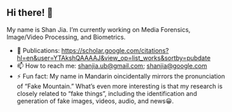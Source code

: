## Hi there! 👋

My name is Shan Jia. I’m currently working on Media Forensics, Image/Video Processing, and Biometrics.

- 📑 Publications: https://scholar.google.com/citations?hl=en&user=YTAkshQAAAAJ&view_op=list_works&sortby=pubdate 
- 📫 How to reach me: shanjia.ub@gmail.com; shanjia@google.com
- ⚡ Fun fact: My name in Mandarin oincidentally mirrors the pronunciation of “Fake Mountain.” What’s even more interesting is that my research is closely related to “fake things”, including the identification and generation of fake images, videos, audio, and news😀.
  
<!--
**shanface33/shanface33** is a ✨ _special_ ✨ repository because its `README.md` (this file) appears on your GitHub profile.

Here are some ideas to get you started:

- 🔭 I’m currently working on ...
- 🌱 I’m currently learning ...
- 👯 I’m looking to collaborate on ...
- 🤔 I’m looking for help with ...
- 💬 Ask me about ...
- 📫 How to reach me: ...
- 😄 Pronouns: ...
- ⚡ Fun fact: ...
-->
